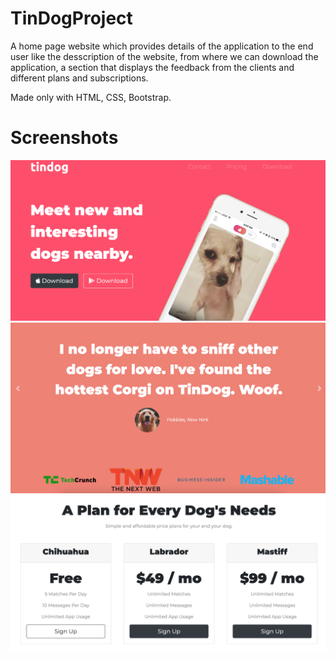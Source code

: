 # TinDogProject

A home page website which provides details of the application to the end user like the desscription of the website, from where we can download the application, a section that displays the feedback from the clients and different plans and subscriptions.

Made only with HTML, CSS, Bootstrap. 

# Screenshots

![](images/title-section.png)
![](images/carousel.png)
![](images/cards.png)
